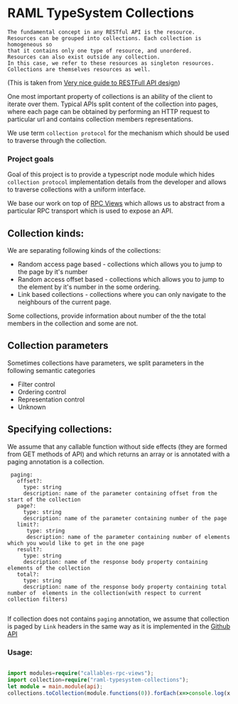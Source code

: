 # RAML TypeSystem Collections


```
The fundamental concept in any RESTful API is the resource. 
Resources can be grouped into collections. Each collection is homogeneous so 
that it contains only one type of resource, and unordered.
Resources can also exist outside any collection. 
In this case, we refer to these resources as singleton resources. 
Collections are themselves resources as well.
```
(This is taken from [Very nice guide to RESTFull API design](http://restful-api-design.readthedocs.io/en/latest/resources.html))


One most important property of collections is an ability of the client to iterate over them. Typical APIs split content of the collection into pages, where each page can be obtained by performing
an HTTP request to particular url and contains collection members representations. 

We use term `collection protocol` for the mechanism which should be used to traverse through the collection.


### Project goals
Goal of this project is to provide a typescript node module which hides `collection protocol` implementation details from the developer and allows to traverse collections with a uniform interface.

We base our work on top of [RPC Views](https://github.com/callables/callables-rpc-views) which allows us to abstract from a particular RPC transport which is used to expose an API.

## Collection kinds:

We are separating following kinds of the collections:

* Random access page based - collections which allows you to jump to the page by it's number 
* Random access offset based - collections which allows you to jump to the element by it's number in the some ordering. 
* Link based collections - collections where you can only navigate to the neighbours of the current page.

Some collections, provide information about number of the the total members in the collection and some are not.

## Collection parameters

Sometimes collections have parameters, we split parameters in the following semantic categories 
 
 * Filter control  
 * Ordering control
 * Representation control
 * Unknown


## Specifying collections:

We assume that any callable function without side effects (they are formed from GET methods of API) and which returns an array
or is annotated with a paging annotation is a collection.

```raml 
 paging:
   offset?: 
     type: string  
     description: name of the parameter containing offset from the start of the collection
   page?: 
     type: string
     description: name of the parameter containing number of the page
   limit?: 
      type: string
      description: name of the parameter containing number of elements which you would like to get in the one page
   result?: 
     type: string
     description: name of the response body property containing elements of the collection
   total?: 
     type: string  
     description: name of the response body property containing total number of  elements in the collection(with respect to current collection filters)
       
```

If collection does not contains `paging` annotation, we assume that collection is paged by `Link` headers
in the same way as it is implemented in the [Github API](https://developer.github.com/v3/guides/traversing-with-pagination/)


### Usage:

```typescript

import modules=require("callables-rpc-views");
import collection=require("raml-typesystem-collections");
let module = main.module(api);
collections.toCollection(module.functions(0)).forEach(x=>console.log(x.title());

```
